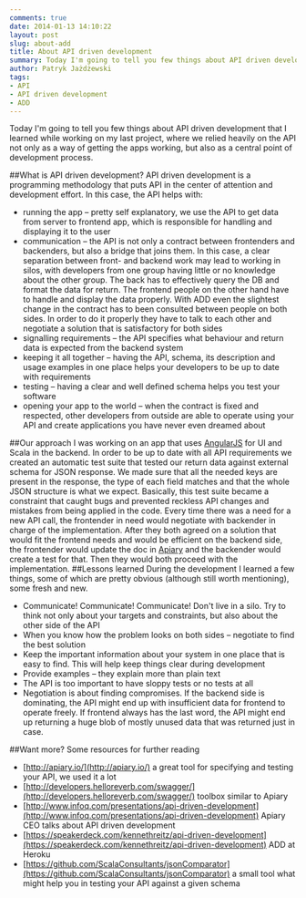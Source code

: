 ```yaml
---
comments: true
date: 2014-01-13 14:10:22
layout: post
slug: about-add
title: About API driven development
summary: Today I'm going to tell you few things about API driven development that I learned while working on my last project, where we relied heavily on the API not only as a way of getting the apps working, but also as a central point of development process.
author: Patryk Jażdżewski
tags:
- API
- API driven development
- ADD
---
```


Today I'm going to tell you few things about API driven development that I learned while working on my last project, where we relied heavily on the API not only as a way of getting the apps working, but also as a central point of development process.

##What is API driven development? 
API driven development is a programming methodology that puts API in the center of attention and development effort. In this case, the API helps with:
- running the app – pretty self explanatory, we use the API to get data from server to frontend app, which is responsible for handling and displaying it to the user
- communication – the API is not only a contract between frontenders and backenders, but also a bridge that joins them. In this case, a clear separation between front- and backend work may lead to working in silos, with developers from one group having little or no knowledge about the other group. The back has to effectively query the DB and format the data for return. The frontend people on the other hand have to handle and display the data properly. With ADD even the slightest change in the contract has to been consulted between people on both sides. In order to do it properly they have to talk to each other and negotiate a solution that is satisfactory for both sides
- signalling requirements – the API specifies what behaviour and return data is expected from the backend system
- keeping it all together – having the API, schema, its description and usage examples in one place helps your developers to be up to date with requirements 
- testing – having a clear and well defined schema helps you test your software 
- opening your app to the world – when the contract is fixed and respected, other developers from outside are able to operate using your API and create applications you have never even dreamed about

##Our approach
I was working on an app that uses [AngularJS](http://angularjs.org/) for UI and Scala in the backend. In order to be up to date with all API requirements we created an automatic test suite that tested our return data against external schema for JSON response. We made sure that all the needed keys are present in the response, the type of each field matches and that the whole JSON structure is what we expect. Basically, this test suite became a constraint that caught bugs and prevented reckless API changes and mistakes from being applied in the code. 
Every time there was a need for a new API call, the frontender in need would negotiate with backender in charge of the implementation. After they both agreed on a solution that would fit the frontend needs and would be efficient on the backend side, the frontender would update the doc in [Apiary](http://apiary.io/) and the backender would create a test for that. Then they would both proceed with the implementation.
##Lessons learned
During the development I learned a few things, some of which are pretty obvious (although still worth mentioning), some fresh and new.
- Communicate! Communicate! Communicate! Don't live in a silo. Try to think not only about your targets and constraints, but also about the other side of the API
- When you know how the problem looks on both sides – negotiate to find the best solution
- Keep the important information about your system in one place that is easy to find. This will help keep things clear during development
- Provide examples – they explain more than plain text
- The API is too important to have sloppy tests or no tests at all
- Negotiation is about finding compromises. If the backend side is dominating, the API might end up with insufficient data for frontend to operate freely. If frontend always has the last word, the API might end up returning a huge blob of mostly unused data that was returned just in case. 

##Want more?
Some resources for further reading 
- [http://apiary.io/](http://apiary.io/) a great tool for specifying and testing your API, we used it a lot
- [http://developers.helloreverb.com/swagger/](http://developers.helloreverb.com/swagger/) toolbox similar to Apiary
- [http://www.infoq.com/presentations/api-driven-development](http://www.infoq.com/presentations/api-driven-development) Apiary CEO talks about API driven development
- [https://speakerdeck.com/kennethreitz/api-driven-development](https://speakerdeck.com/kennethreitz/api-driven-development) ADD at Heroku
- [https://github.com/ScalaConsultants/jsonComparator](https://github.com/ScalaConsultants/jsonComparator) a small tool what might help you in testing your API against a given schema

